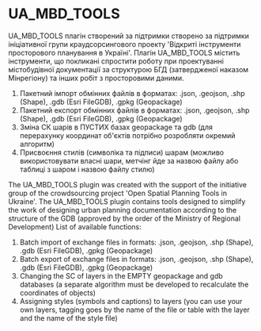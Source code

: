 # UA_MBD_TOOLS
UA_MBD_TOOLS плагін створений за підтримки створено за підтримки ініціативної групи краудсорсингового проекту 'Відкриті інструменти просторового планування в Україні'. Плагін UA_MBD_TOOLS містить інструменти, що покликані спростити роботу при проектуванні містобудівної документації за структурою БГД (затвердженої наказом Мінрегіону) та інших робіт з просторовими даними.
1. Пакетний імпорт обмінних файлів в форматах: .json, .geojson, .shp (Shape), .gdb (Esri FileGDB), .gpkg (Geopackage)
2. Пакетний експорт обмінних файлів в форматах: .json, .geojson, .shp (Shape), .gdb (Esri FileGDB), .gpkg (Geopackage)
3. Зміна СК шарів в ПУСТИХ базах geopackage та gdb (для перерахунку координат об'єктів потрібно розробляти окремий алгоритм) 
4. Присвоєння стилів (символіка та підписи) шарам (можливо використовувати власні шари, метчінг йде за назвою файлу або таблиці з шаром і назвою файлу стилю)
   
The UA_MBD_TOOLS plugin was created with the support of the initiative group of the crowdsourcing project 'Open Spatial Planning Tools in Ukraine'. The UA_MBD_TOOLS plugin contains tools designed to simplify the work of designing urban planning documentation according to the structure of the GDB (approved by the order of the Ministry of Regional Development) List of available functions:
1. Batch import of exchange files in formats: .json, .geojson, .shp (Shape), .gdb (Esri FileGDB), .gpkg (Geopackage)
2. Batch export of exchange files in formats: .json, .geojson, .shp (Shape), .gdb (Esri FileGDB), .gpkg (Geopackage)
3. Changing the SC of layers in the EMPTY geopackage and gdb databases (a separate algorithm must be developed to recalculate the coordinates of objects)
4. Assigning styles (symbols and captions) to layers (you can use your own layers, tagging goes by the name of the file or table with the layer and the name of the style file)

